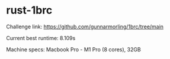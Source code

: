 # rust-1brc
Challenge link: https://github.com/gunnarmorling/1brc/tree/main

Current best runtime: 8.109s

Machine specs: Macbook Pro - M1 Pro (8 cores), 32GB 
